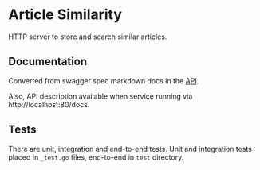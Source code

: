 # Article Similarity

HTTP server to store and search similar articles.

## Documentation

Converted from swagger spec markdown docs in the [API](./docs/api.md).

Also, API description available when service running via http://localhost:80/docs.

## Tests

There are unit, integration and end-to-end tests. Unit and integration tests placed in `_test.go` files, 
end-to-end in `test` directory.
